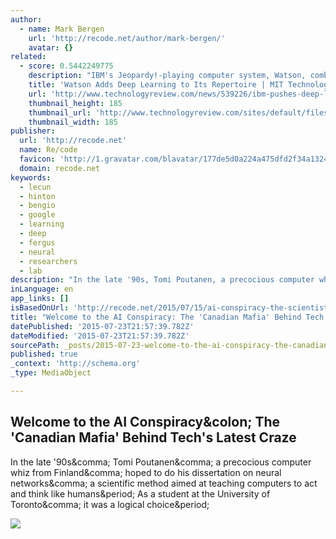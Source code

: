 ```yaml
---
author:
  - name: Mark Bergen
    url: 'http://recode.net/author/mark-bergen/'
    avatar: {}
related:
  - score: 0.5442249775
    description: "IBM's Jeopardy!-playing computer system, Watson, combined two separate areas of artificial intelligence research with winning results. Natural language understanding was merged with statistical analysis of vast, unstructured piles of text to find the likely answers to cryptic Jeopardy! clues. Now IBM aims to add another powerful AI technique, known as deep learning, to the commercial version of Watson."
    title: 'Watson Adds Deep Learning to Its Repertoire | MIT Technology Review'
    url: 'http://www.technologyreview.com/news/539226/ibm-pushes-deep-learning-with-a-watson-upgrade/'
    thumbnail_height: 185
    thumbnail_url: 'http://www.technologyreview.com/sites/default/files/styles/homepage_you_may_have_missed/public/images/50.smartest.thumbx392_0.jpg?itok=3r4X_vbQ'
    thumbnail_width: 185
publisher:
  url: 'http://recode.net'
  name: Re/code
  favicon: 'http://1.gravatar.com/blavatar/177de5d0a224a475dfd2f34a1324ee12?s=16'
  domain: recode.net
keywords:
  - lecun
  - hinton
  - bengio
  - google
  - learning
  - deep
  - fergus
  - neural
  - researchers
  - lab
description: "In the late '90s, Tomi Poutanen, a precocious computer whiz from Finland, hoped to do his dissertation on neural networks, a scientific method aimed at teaching computers to act and think like humans. As a student at the University of Toronto, it was a logical choice."
inLanguage: en
app_links: []
isBasedOnUrl: 'http://recode.net/2015/07/15/ai-conspiracy-the-scientists-behind-deep-learning/'
title: "Welcome to the AI Conspiracy: The 'Canadian Mafia' Behind Tech's Latest Craze"
datePublished: '2015-07-23T21:57:39.782Z'
dateModified: '2015-07-23T21:57:39.782Z'
sourcePath: _posts/2015-07-23-welcome-to-the-ai-conspiracy-the-canadian-mafia-behind-te.md
published: true
_context: 'http://schema.org'
_type: MediaObject

---
```

<article style=""><h1>Welcome to the AI Conspiracy&amp;colon; The 'Canadian Mafia' Behind Tech's Latest Craze</h1><p>In the late '90s&amp;comma; Tomi Poutanen&amp;comma; a precocious computer whiz from Finland&amp;comma; hoped to do his dissertation on neural networks&amp;comma; a scientific method aimed at teaching computers to act and think like humans&amp;period; As a student at the University of Toronto&amp;comma; it was a logical choice&amp;period;</p><img src="https://recodetech.files.wordpress.com/2015/07/bengio-lecun-2007.jpg?quality=80&amp;strip=info&amp;w=380&amp;strip=info" /></article>